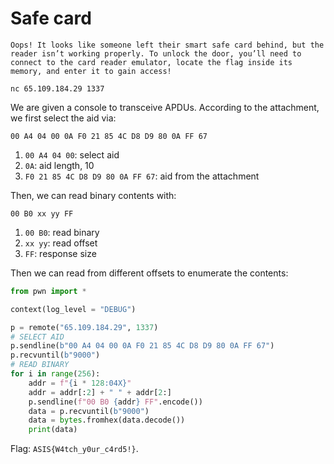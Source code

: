 # Safe card

```
Oops! It looks like someone left their smart safe card behind, but the reader isn’t working properly. To unlock the door, you’ll need to connect to the card reader emulator, locate the flag inside its memory, and enter it to gain access!

nc 65.109.184.29 1337
```

We are given a console to transceive APDUs. According to the attachment, we first select the aid via:

```
00 A4 04 00 0A F0 21 85 4C D8 D9 80 0A FF 67
```

1. `00 A4 04 00`: select aid
2. `0A`: aid length, 10
3. `F0 21 85 4C D8 D9 80 0A FF 67`: aid from the attachment

Then, we can read binary contents with:

```
00 B0 xx yy FF
```

1. `00 B0`: read binary
2. `xx yy`: read offset
3. `FF`: response size

Then we can read from different offsets to enumerate the contents:

```python
from pwn import *

context(log_level = "DEBUG")

p = remote("65.109.184.29", 1337)
# SELECT AID
p.sendline(b"00 A4 04 00 0A F0 21 85 4C D8 D9 80 0A FF 67")
p.recvuntil(b"9000")
# READ BINARY
for i in range(256):
    addr = f"{i * 128:04X}"
    addr = addr[:2] + " " + addr[2:]
    p.sendline(f"00 B0 {addr} FF".encode())
    data = p.recvuntil(b"9000")
    data = bytes.fromhex(data.decode())
    print(data)
```

Flag: `ASIS{W4tch_y0ur_c4rd5!}`.
